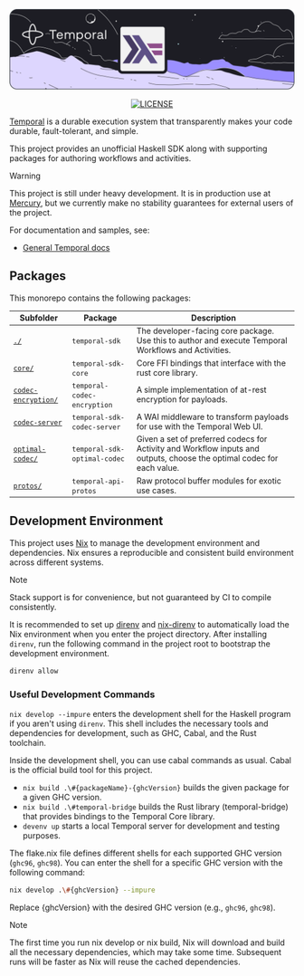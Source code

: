 <p align="center">
  <img src="./docs/hs.png" alt="Haskell TypeScript SDK" />
</p>
<p align="center">
  <!-- <a href="https://www.npmjs.com/search?q=author%3Atemporal-sdk-team">
    <img src="https://img.shields.io/npm/v/temporalio.svg?style=for-the-badge" alt="NPM" />
  </a> -->
  <a href="https://github.com/temporalio/sdk-typescript/blob/main/LICENSE.md">
    <img src="https://img.shields.io/npm/l/temporalio?style=for-the-badge" alt="LICENSE" />
  </a>
</p>

[Temporal](https://temporal.io) is a durable execution system that transparently makes your code durable, fault-tolerant, and simple.

This project provides an unofficial Haskell SDK along with supporting packages for authoring workflows and activities.

> [!WARNING]
> This project is still under heavy development. It is in production use at [Mercury](https://mercury.com), but we currently make no stability guarantees for
> external users of the project.

For documentation and samples, see:

- [General Temporal docs](https://docs.temporal.io)

## Packages

This monorepo contains the following packages:

| Subfolder | Package | Description |
|-----------|---------|-------------|
| [`./`](./)                                        | `temporal-sdk`               | The developer-facing core package. Use this to author and execute Temporal Workflows and Activities. |
| [`core/`](core/)                                  | `temporal-sdk-core`          | Core FFI bindings that interface with the rust core library. |
| [`codec-encryption/`](codec-encryption/)          | `temporal-codec-encryption`  | A simple implementation of at-rest encryption for payloads. |
| [`codec-server`](codec-server/)                   | `temporal-sdk-codec-server`  | A WAI middleware to transform payloads for use with the Temporal Web UI.
| [`optimal-codec/`](optimal-codec/)                | `temporal-sdk-optimal-codec` | Given a set of preferred codecs for Activity and Workflow inputs and outputs, choose the optimal codec for each value. |
| [`protos/`](protos/)                              | `temporal-api-protos`        | Raw protocol buffer modules for exotic use cases. |

## Development Environment

This project uses [Nix](https://nixos.org/guides/nix-package-manager.html) to manage the development environment and dependencies. Nix ensures a reproducible and consistent build environment across different systems.

> [!NOTE]
> Stack support is for convenience, but not guaranteed by CI to compile consistently.

It is recommended to set up [direnv](https://direnv.net/) and [nix-direnv](https://github.com/nix-community/nix-direnv) to automatically load the Nix environment when you enter the project directory. After installing `direnv`, run the following command in the project root to bootstrap the development environment.

```bash
direnv allow
```

### Useful Development Commands

`nix develop --impure` enters the development shell for the Haskell program if you aren't
using `direnv`. This shell includes the necessary tools and dependencies for development, such as GHC, Cabal, and the Rust toolchain.

Inside the development shell, you can use cabal commands as usual. Cabal is the official build tool for this project.

- `nix build .\#{packageName}-{ghcVersion}` builds the given package for a given GHC version.
- `nix build .\#temporal-bridge` builds the Rust library (temporal-bridge) that provides bindings to the Temporal Core library.
- `devenv up` starts a local Temporal server for development and testing purposes.

The flake.nix file defines different shells for each supported GHC version (`ghc96`, `ghc98`). You can enter the shell for a specific GHC version with the following command:

```bash
nix develop .\#{ghcVersion} --impure
```

Replace {ghcVersion} with the desired GHC version (e.g., `ghc96`, `ghc98`).

> [!NOTE]
> The first time you run nix develop or nix build, Nix will download and build all the necessary dependencies, which may take some time. Subsequent runs will be faster as Nix will reuse the cached dependencies.
